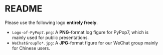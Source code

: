 # README

Please use the following logo **entirely freely**.

* `Logo-of-PyPop7.png`: A **PNG**-format log figure for PyPop7, which is mainly used for
  public presentations.
* `WeChatGroupTo*.jpg`: A **JPG**-format figure for our WeChat group mainly for Chinese
  users.
